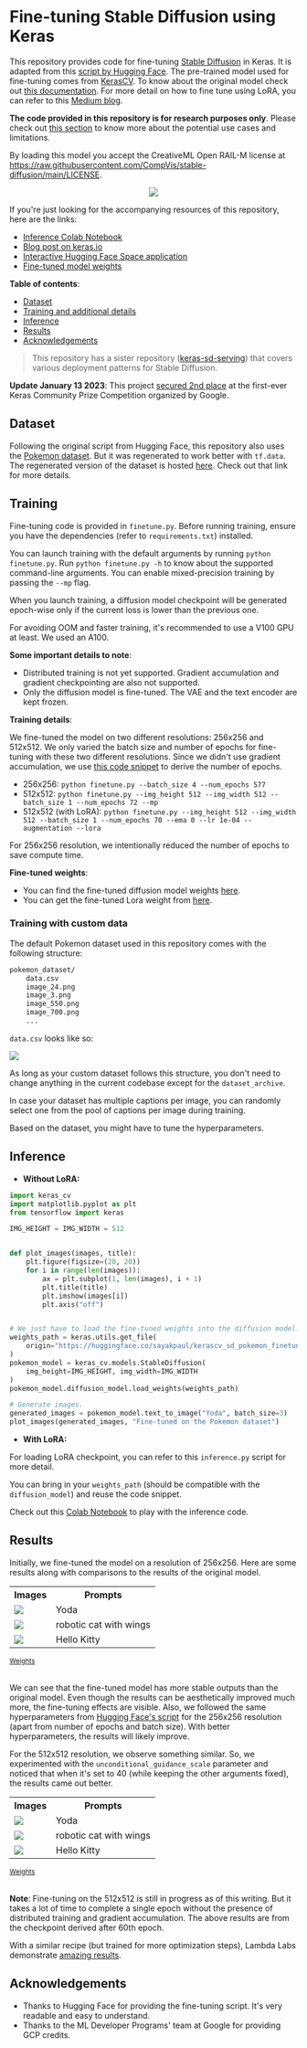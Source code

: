 # Fine-tuning Stable Diffusion using Keras

This repository provides code for fine-tuning [Stable Diffusion](https://huggingface.co/CompVis/stable-diffusion-v1-4) in Keras. It is adapted from this [script by Hugging Face](https://github.com/huggingface/diffusers/blob/main/examples/text_to_image/train_text_to_image.py). The pre-trained model used for fine-tuning comes from [KerasCV](https://github.com/keras-team/keras-cv/tree/master/keras_cv/models/stable_diffusion). To know about the original model check out [this documentation](https://huggingface.co/CompVis/stable-diffusion-v1-4).
For more detail on how to fine tune using LoRA, you can refer to this [Medium blog](https://medium.com/@bobi_29852/lora-keras-implementation-for-fine-tuning-stable-diffusion-1c3318da5ff7).

**The code provided in this repository is for research purposes only**. Please check out [this section](https://github.com/keras-team/keras-cv/tree/master/keras_cv/models/stable_diffusion#uses) to know more about the potential use cases and limitations.

By loading this model you accept the CreativeML Open RAIL-M license at https://raw.githubusercontent.com/CompVis/stable-diffusion/main/LICENSE.

<div align="center">
<img src="https://i.imgur.com/X4m614M.png"/>
</div>

If you're just looking for the accompanying resources of this repository, here are the links:

* [Inference Colab Notebook](https://colab.research.google.com/github/sayakpaul/stable-diffusion-keras-ft/blob/main/notebooks/generate_images_with_finetuned_stable_diffusion.ipynb)
* [Blog post on keras.io](https://keras.io/examples/generative/finetune_stable_diffusion/)
* [Interactive Hugging Face Space application](https://huggingface.co/spaces/sayakpaul/pokemon-sd-kerascv)
* [Fine-tuned model weights](https://huggingface.co/sayakpaul/kerascv_sd_pokemon_finetuned)

**Table of contents**:

* [Dataset](#dataset)
* [Training and additional details](#training)
* [Inference](#inference)
* [Results](#results)
* [Acknowledgements](#acknowledgements)

> This repository has a sister repository ([keras-sd-serving](https://github.com/deep-diver/keras-sd-serving)) that covers various deployment patterns for Stable Diffusion. 

**Update January 13 2023**: This project [secured 2nd place](https://discuss.tensorflow.org/t/announcing-the-keras-community-prize-first-edition/13148/29) at the first-ever Keras Community Prize Competition organized by Google.

## Dataset 

Following the original script from Hugging Face, this repository also uses the [Pokemon dataset](https://huggingface.co/datasets/lambdalabs/pokemon-blip-captions). But it was regenerated to work better with `tf.data`. The regenerated version of the dataset is hosted [here](https://huggingface.co/datasets/sayakpaul/pokemon-blip-original-version). Check out that link for more details.

## Training

Fine-tuning code is provided in `finetune.py`. Before running training, ensure you have the dependencies (refer to `requirements.txt`) installed.

You can launch training with the default arguments by running `python finetune.py`. Run `python finetune.py -h` to know about the supported command-line arguments. You can enable mixed-precision training by passing the `--mp` flag.

When you launch training, a diffusion model checkpoint will be generated epoch-wise only if the current loss is lower than the previous one.

For avoiding OOM and faster training, it's recommended to use a V100 GPU at least. We used an A100.   

**Some important details to note**:

* Distributed training is not yet supported. Gradient accumulation and gradient checkpointing are also not supported.
* Only the diffusion model is fine-tuned. The VAE and the text encoder are kept frozen. 


**Training details**:

We fine-tuned the model on two different resolutions: 256x256 and 512x512. We only varied the batch size and number of epochs for fine-tuning
with these two different resolutions. Since we didn't use gradient accumulation, we use [this code snippet](https://github.com/huggingface/diffusers/blob/b693aff7951c8562a2d11664dd78667c5a97640e/examples/text_to_image/train_text_to_image.py#L568-L572) to derive the number of epochs. 

* 256x256: `python finetune.py --batch_size 4 --num_epochs 577`
* 512x512: `python finetune.py --img_height 512 --img_width 512 --batch_size 1 --num_epochs 72 --mp`
* 512x512 (with LoRA): `python finetune.py --img_height 512 --img_width 512 --batch_size 1 --num_epochs 70 --ema 0 --lr 1e-04 --augmentation --lora`

For 256x256 resolution, we intentionally reduced the number of epochs to save compute time.

**Fine-tuned weights**:

- You can find the fine-tuned diffusion model weights [here](https://huggingface.co/sayakpaul/kerascv_sd_pokemon_finetuned/tree/main).
- You can get the fine-tuned
Lora weight from [here](https://huggingface.co/Elvenson/stable_diffusion_weights/resolve/main/lora_fine_tune_keras.h5).

### Training with custom data

The default Pokemon dataset used in this repository comes with the following structure:

```bash 
pokemon_dataset/
    data.csv
    image_24.png   
    image_3.png    
    image_550.png  
    image_700.png
    ...
```

`data.csv` looks like so:

![](https://i.imgur.com/AeRqWPH.png)

As long as your custom dataset follows this structure, you don't need to change anything in the current codebase except for the `dataset_archive`.

In case your dataset has multiple captions per image, you can randomly select one from the pool of captions per image during training.

Based on the dataset, you might have to tune the hyperparameters.

## Inference
- **Without LoRA:**
```py
import keras_cv
import matplotlib.pyplot as plt
from tensorflow import keras

IMG_HEIGHT = IMG_WIDTH = 512


def plot_images(images, title):
    plt.figure(figsize=(20, 20))
    for i in range(len(images)):
        ax = plt.subplot(1, len(images), i + 1)
        plt.title(title)
        plt.imshow(images[i])
        plt.axis("off")


# We just have to load the fine-tuned weights into the diffusion model.
weights_path = keras.utils.get_file(
    origin="https://huggingface.co/sayakpaul/kerascv_sd_pokemon_finetuned/resolve/main/ckpt_epochs_72_res_512_mp_True.h5"
)
pokemon_model = keras_cv.models.StableDiffusion(
    img_height=IMG_HEIGHT, img_width=IMG_WIDTH
)
pokemon_model.diffusion_model.load_weights(weights_path)

# Generate images.
generated_images = pokemon_model.text_to_image("Yoda", batch_size=3)
plot_images(generated_images, "Fine-tuned on the Pokemon dataset")
```
- **With LoRA:**

For loading LoRA checkpoint, you can refer to this `inference.py` script for more detail.


You can bring in your `weights_path` (should be compatible with the `diffusion_model`) and reuse the code snippet. 

Check out this [Colab Notebook](https://colab.research.google.com/github/sayakpaul/stable-diffusion-keras-ft/blob/main/notebooks/generate_images_with_finetuned_stable_diffusion.ipynb) to play with the inference code.

## Results

Initially, we fine-tuned the model on a resolution of 256x256. Here are some results along with comparisons to the results
of the original model. 

<div align="left">
<table>
  <tr>
    <th>Images</img></th>
    <th>Prompts</img></th>
  </tr>
  <tr>
    <td><img src="https://i.imgur.com/6eT1hPa.png"></img></td>
    <td>Yoda</td>
  </tr>
  <tr>
    <td><img src="https://i.imgur.com/q4tmr4a.png"></img></td>
    <td>robotic cat with wings</td>
  </tr>
  <tr>
    <td><img src="https://i.imgur.com/kaD8uRp.png> "></img></td>
    <td>Hello Kitty</td>
  </tr>
</table>
<sub><a href="https://huggingface.co/sayakpaul/kerascv_sd_pokemon_finetuned/resolve/main/ckpt_epochs_577_res_256_mp_False.h5">Weights</a></sub>
</div><br>

We can see that the fine-tuned model has more stable outputs than the original model. Even though the results can be aesthetically improved much more, the fine-tuning effects are visible. Also, we followed the same hyperparameters from [Hugging Face's script](https://github.com/huggingface/diffusers/blob/main/examples/text_to_image/train_text_to_image.py) for the 256x256 resolution (apart from number of epochs and batch size). With 
better hyperparameters, the results will likely improve.

For the 512x512 resolution, we observe something similar. So, we experimented with the `unconditional_guidance_scale` parameter and noticed that when it's set to 40 (while keeping the other arguments fixed), the results came out better.

<div align="left">
<table>
  <tr>
    <th>Images</img></th>
    <th>Prompts</img></th>
  </tr>
  <tr>
    <td><img src="https://i.imgur.com/NfM3iOl.png"></img></td>
    <td>Yoda</td>
  </tr>
  <tr>
    <td><img src="https://i.imgur.com/ow8sKMH.png"></img></td>
    <td>robotic cat with wings</td>
  </tr>
  <tr>
    <td><img src="https://i.imgur.com/AG10vu5.png"></img></td>
    <td>Hello Kitty</td>
  </tr>
</table>
<sub><a href="https://huggingface.co/sayakpaul/kerascv_sd_pokemon_finetuned/resolve/main/ckpt_epochs_72_res_512_mp_True.h5">Weights</a></sub>
</div><br>

**Note**: Fine-tuning on the 512x512 is still in progress as of this writing. But it takes a lot of time to complete a single epoch without the presence of distributed training and gradient accumulation. The above results are from the checkpoint derived after 60th epoch. 

With a similar recipe (but trained for more optimization steps), Lambda Labs demonstrate [amazing results](https://github.com/LambdaLabsML/examples/tree/main/stable-diffusion-finetuning).

## Acknowledgements

* Thanks to Hugging Face for providing the fine-tuning script. It's very readable and easy to understand.
* Thanks to the ML Developer Programs' team at Google for providing GCP credits.

